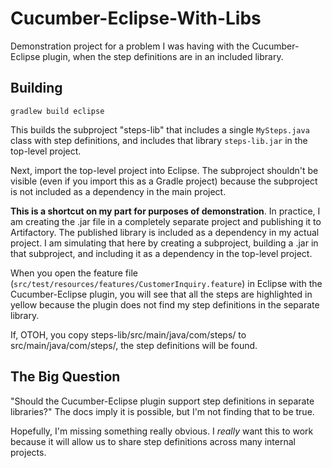 # Cucumber-Eclipse-With-Libs

Demonstration project for a problem I was having with the Cucumber-Eclipse plugin, when the step definitions are in an included library.

## Building

`gradlew build eclipse`

This builds the subproject "steps-lib" that includes a single `MySteps.java` class with step definitions, and includes that library `steps-lib.jar` in the top-level project.

Next, import the top-level project into Eclipse. The subproject shouldn't be visible (even if you import this as a Gradle project) because the subproject is not included as a dependency in the main project. 

**This is a shortcut on my part for purposes of demonstration**. In practice, I am creating the .jar file in a completely separate project and publishing it to Artifactory. The published library is included as a dependency in my actual project. I am simulating that here by creating a subproject, building a .jar in that subproject, and including it as a dependency in the top-level project.

When you open the feature file (`src/test/resources/features/CustomerInquiry.feature`) in Eclipse with the Cucumber-Eclipse plugin, you will see that all the steps are highlighted in yellow because the plugin does not find my step definitions in the separate library.

If, OTOH, you copy steps-lib/src/main/java/com/steps/ to src/main/java/com/steps/, the step definitions will be found.

## The Big Question
"Should the Cucumber-Eclipse plugin support step definitions in separate libraries?" The docs imply it is possible, but I'm not finding that to be true.

Hopefully, I'm missing something really obvious. I *really* want this to work because it will allow us to share step definitions across many internal projects.

